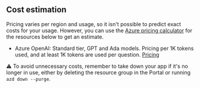 ## Cost estimation

Pricing varies per region and usage, so it isn't possible to predict exact costs for your usage.
However, you can use the [Azure pricing calculator](https://azure.com/e/b1d76f63451a47e4ad12a0834baea761) for the resources below to get an estimate.

- Azure OpenAI: Standard tier, GPT and Ada models. Pricing per 1K tokens used, and at least 1K tokens are used per question. [Pricing](https://azure.microsoft.com/pricing/details/cognitive-services/openai-service/)

⚠️ To avoid unnecessary costs, remember to take down your app if it's no longer in use,
either by deleting the resource group in the Portal or running `azd down --purge`.
